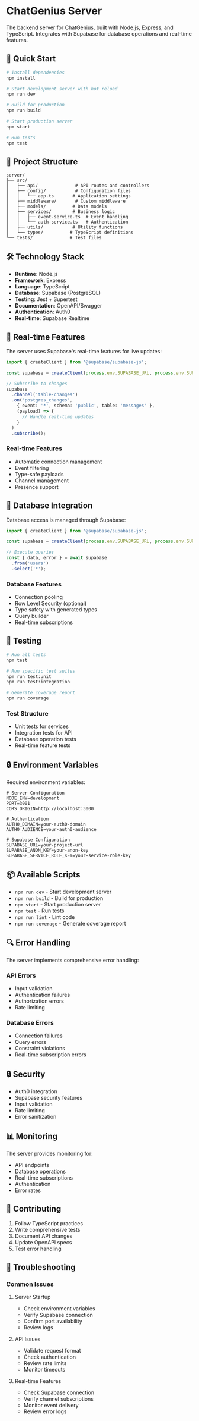 # ChatGenius Server

The backend server for ChatGenius, built with Node.js, Express, and TypeScript. Integrates with Supabase for database operations and real-time features.

## 🚀 Quick Start

```bash
# Install dependencies
npm install

# Start development server with hot reload
npm run dev

# Build for production
npm run build

# Start production server
npm start

# Run tests
npm test
```

## 📁 Project Structure

```plaintext
server/
├── src/
│   ├── api/              # API routes and controllers
│   ├── config/           # Configuration files
│   │   └── app.ts       # Application settings
│   ├── middleware/       # Custom middleware
│   ├── models/          # Data models
│   ├── services/        # Business logic
│   │   ├── event-service.ts  # Event handling
│   │   └── auth-service.ts   # Authentication
│   ├── utils/           # Utility functions
│   └── types/          # TypeScript definitions
└── tests/              # Test files
```

## 🛠️ Technology Stack

- **Runtime**: Node.js
- **Framework**: Express
- **Language**: TypeScript
- **Database**: Supabase (PostgreSQL)
- **Testing**: Jest + Supertest
- **Documentation**: OpenAPI/Swagger
- **Authentication**: Auth0
- **Real-time**: Supabase Realtime

## 📡 Real-time Features

The server uses Supabase's real-time features for live updates:

```typescript
import { createClient } from '@supabase/supabase-js';

const supabase = createClient(process.env.SUPABASE_URL, process.env.SUPABASE_ANON_KEY);

// Subscribe to changes
supabase
  .channel('table-changes')
  .on('postgres_changes', 
    { event: '*', schema: 'public', table: 'messages' },
    (payload) => {
      // Handle real-time updates
    }
  )
  .subscribe();
```

### Real-time Features

- Automatic connection management
- Event filtering
- Type-safe payloads
- Channel management
- Presence support

## 🔌 Database Integration

Database access is managed through Supabase:

```typescript
import { createClient } from '@supabase/supabase-js';

const supabase = createClient(process.env.SUPABASE_URL, process.env.SUPABASE_SERVICE_ROLE_KEY);

// Execute queries
const { data, error } = await supabase
  .from('users')
  .select('*');
```

### Database Features

- Connection pooling
- Row Level Security (optional)
- Type safety with generated types
- Query builder
- Real-time subscriptions

## 🧪 Testing

```bash
# Run all tests
npm test

# Run specific test suites
npm run test:unit
npm run test:integration

# Generate coverage report
npm run coverage
```

### Test Structure

- Unit tests for services
- Integration tests for API
- Database operation tests
- Real-time feature tests

## 🔒 Environment Variables

Required environment variables:

```env
# Server Configuration
NODE_ENV=development
PORT=3001
CORS_ORIGIN=http://localhost:3000

# Authentication
AUTH0_DOMAIN=your-auth0-domain
AUTH0_AUDIENCE=your-auth0-audience

# Supabase Configuration
SUPABASE_URL=your-project-url
SUPABASE_ANON_KEY=your-anon-key
SUPABASE_SERVICE_ROLE_KEY=your-service-role-key
```

## 📦 Available Scripts

- `npm run dev` - Start development server
- `npm run build` - Build for production
- `npm start` - Start production server
- `npm test` - Run tests
- `npm run lint` - Lint code
- `npm run coverage` - Generate coverage report

## 🔍 Error Handling

The server implements comprehensive error handling:

### API Errors

- Input validation
- Authentication failures
- Authorization errors
- Rate limiting

### Database Errors

- Connection failures
- Query errors
- Constraint violations
- Real-time subscription errors

## 🔒 Security

- Auth0 integration
- Supabase security features
- Input validation
- Rate limiting
- Error sanitization

## 📊 Monitoring

The server provides monitoring for:

- API endpoints
- Database operations
- Real-time subscriptions
- Authentication
- Error rates

## 🤝 Contributing

1. Follow TypeScript practices
2. Write comprehensive tests
3. Document API changes
4. Update OpenAPI specs
5. Test error handling

## 🐛 Troubleshooting

### Common Issues

1. Server Startup
   - Check environment variables
   - Verify Supabase connection
   - Confirm port availability
   - Review logs

2. API Issues
   - Validate request format
   - Check authentication
   - Review rate limits
   - Monitor timeouts

3. Real-time Features
   - Check Supabase connection
   - Verify channel subscriptions
   - Monitor event delivery
   - Review error logs
